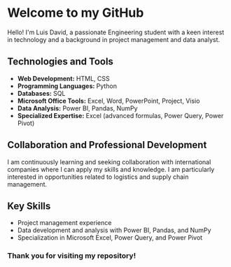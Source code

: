 # Welcome to my GitHub

Hello! I'm Luis David, a passionate Engineering student with a keen interest in technology and a background in project management and data analyst.

## Technologies and Tools

- **Web Development:** HTML, CSS
- **Programming Languages:** Python
- **Databases:** SQL
- **Microsoft Office Tools:** Excel, Word, PowerPoint, Project, Visio
- **Data Analysis:** Power BI, Pandas, NumPy
- **Specialized Expertise:** Excel (advanced formulas, Power Query, Power Pivot)

## Collaboration and Professional Development

I am continuously learning and seeking collaboration with international companies where I can apply my skills and knowledge. I am particularly interested in opportunities related to logistics and supply chain management.

## Key Skills

- Project management experience
- Data development and analysis with Power BI, Pandas, and NumPy
- Specialization in Microsoft Excel, Power Query, and Power Pivot

### Thank you for visiting my repository!

